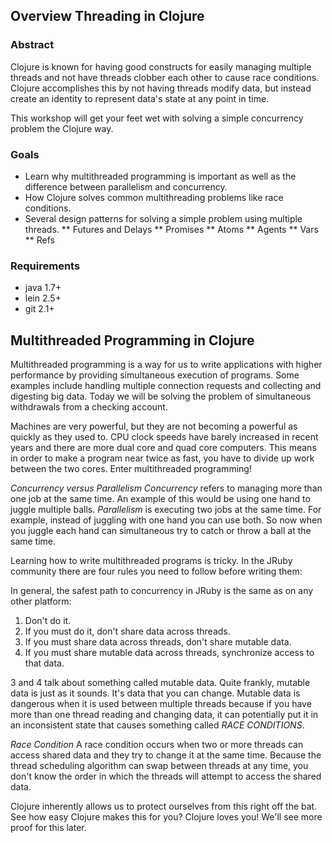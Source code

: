 ## Overview Threading in Clojure

### Abstract

Clojure is known for having good constructs for easily managing multiple threads and not have threads clobber each other to cause race conditions.
Clojure accomplishes this by not having threads modify data, but instead create an identity to represent data's state at any point in time.

This workshop will get your feet wet with solving a simple concurrency problem the Clojure way.

### Goals

* Learn why multithreaded programming is important as well as the difference between parallelism and concurrency.
* How Clojure solves common multithreading problems like race conditions.
* Several design patterns for solving a simple problem using multiple threads.
** Futures and Delays
** Promises
** Atoms
** Agents
** Vars
** Refs

### Requirements

* java 1.7+
* lein 2.5+
* git 2.1+

## Multithreaded Programming in Clojure

Multithreaded programming is a way for us to write applications with higher performance by providing simultaneous execution of programs.  Some examples include handling multiple connection requests and collecting and digesting big data. Today we will be solving the problem of simultaneous withdrawals from a checking account.

Machines are very powerful, but they are not becoming a powerful as quickly as they used to. CPU clock speeds have barely increased in recent years and there are more dual core and quad core computers. This means in order to make a program near twice as fast, you have to divide up work between the two cores. Enter multithreaded programming!

   *Concurrency versus Parallelism* _Concurrency_ refers to managing more than one job at the same time. An example of this would be using one hand to juggle multiple balls. _Parallelism_ is executing two jobs at the same time. For example, instead of juggling with one hand you can use both. So now when you juggle each hand can simultaneous try to catch or throw a ball at the same time.

Learning how to write multithreaded programs is tricky. In the JRuby community there are four rules you need to follow before writing them:

   In general, the safest path to concurrency in JRuby is the same as on any other platform:
   1. Don't do it.
   2. If you must do it, don't share data across threads.
   3. If you must share data across threads, don't share mutable data.
   4. If you must share mutable data across threads, synchronize access to that data.

3 and 4 talk about something called mutable data. Quite frankly, mutable data is just as it sounds. It's data that you can change. Mutable data is dangerous when it is used between multiple threads because if you have more than one thread reading and changing data, it can potentially put it in an inconsistent state that causes something called _RACE CONDITIONS_.

   *Race Condition* A race condition occurs when two or more threads can access shared data and they try to change it at the same time. Because the thread scheduling algorithm can swap between threads at any time, you don't know the order in which the threads will attempt to access the shared data.

Clojure inherently allows us to protect ourselves from this right off the bat. See how easy Clojure makes this for you? Clojure loves you! We'll see more proof for this later.
